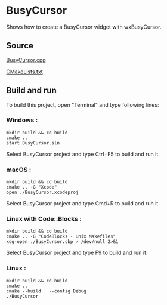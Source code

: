 # BusyCursor

Shows how to create a BusyCursor widget with wxBusyCursor.

## Source

[BusyCursor.cpp](BusyCursor.cpp)

[CMakeLists.txt](CMakeLists.txt)

## Build and run

To build this project, open "Terminal" and type following lines:

### Windows :

``` shell
mkdir build && cd build
cmake .. 
start BusyCursor.sln
```

Select BusyCursor project and type Ctrl+F5 to build and run it.

### macOS :

``` shell
mkdir build && cd build
cmake .. -G "Xcode"
open ./BusyCursor.xcodeproj
```

Select BusyCursor project and type Cmd+R to build and run it.

### Linux with Code::Blocks :

``` shell
mkdir build && cd build
cmake .. -G "CodeBlocks - Unix Makefiles"
xdg-open ./BusyCursor.cbp > /dev/null 2>&1
```

Select BusyCursor project and type F9 to build and run it.

### Linux :

``` shell
mkdir build && cd build
cmake .. 
cmake --build . --config Debug
./BusyCursor
```
